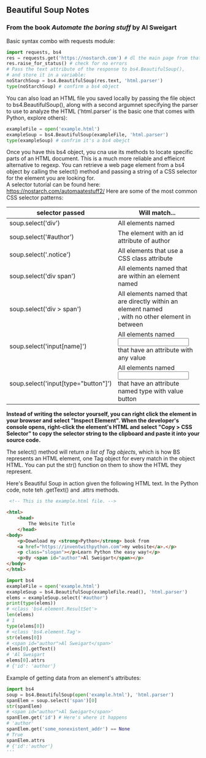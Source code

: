 ## Beautiful Soup Notes 
### From the book *Automate the boring stuff* by Al Sweigart   
Basic syntax combo with requests module:  
```python
import requests, bs4
res = requests.get('https://nostarch.com') # dl the main page from that site
res.raise_for_status() # check for no errors
# Pass the text attribute of the response to bs4.BeautifulSoup(),
# and store it in a variable:
noStarchSoup = bs4.BeautifulSoup(res.text, 'html.parser')
type(noStarchSoup) # confirm a bs4 object
```  
You can also load an HTML file you saved locally by passing the file object
to bs4.BeautifulSoup(), along with a second argumnet specifying the parser to
use to analyze the HTML ('html.parser' is the basic one that comes with Python,
explore others):
```python
exampleFile = open('example.html')
exampleSoup = bs4.BeautifulSoup(exampleFile, 'html.parser')
type(exampleSoup) # confrim it's a bs4 obejct
```
Once you have this bs4 object, you cna use its methods to locate specific parts of an 
HTML document. This is a much more reliable and effieicnt alternative to regexp. 
You can retrieve a web page element from a bs4 object by calling the select() method
and passing a string of a CSS selector for the element you are looking for.  
A selector tutorial can be found here: https://nostarch.com/automaatestuff2/ 
Here are some of the most common CSS selector patterns:

|selector passed | Will match... |
|----|----|
|soup.select('div') | All elements named <div> |
|soup.select('#author') | The element with an id attribute of author |
|soup.select('.notice') | All elements that use a CSS class attribute |
|soup.select('div span') | All elements named <span> that are within an element named <div> |
|soup.select('div > span') | All elements named <span> that are directly within an element named <div>, with no other element in between |
|soup.select('input[name]') | All elements named <input> that have an attribute with any value |
|soup.select('input[type="button"]') | All elements named <input> that have an attribute named type with value button |

**Instead of writing the selector yourself, you can right click the element in your
browser and select "Inspect Element". When the developer's console opens, right-click
the element's HTML and select "Copy > CSS Selector" to copy the selector string to the
clipboard and paste it into your source code.**  
    
The select() method will return *a list of Tag objects*, which is how BS represents an
HTML element, one Tag object for every match in the object HTML. You can put the str() function on them to show the HTML they represent.  
 
Here's Beautiful Soup in action given the following HTML text. 
In the Python code, note teh .getText() and .attrs methods.
 
```html
 <!-- This is the example.html file. -->

<html>
    <head>
        The Website Title
    </head>
<body>
    <p>Download my <strong>Python</strong> book from 
    <a href="https://inventwithpython.com">my website</a>.</p>
    <p class="slogan"></p>Learn Python the easy way!</p>
    <p>By <span id="author">Al Sweigart</span></p>
</body>
</html>
 ```
 ```python
 import bs4
exampleFile = open('example.html')
exampleSoup = bs4.BeautifulSoup(exampleFile.read(), 'html.parser')
elems = exampleSoup.select('#author')
print(type(elems))
# <class 'bs4.element.ResultSet'>
len(elems)
# 1
type(elems[0])
# <class 'bs4.element.Tag'>
str(elems[0])
# <span id="author">Al Sweigart</span>'
elems[0].getText()
# 'Al Sweigart
elems[0].attrs
# {'id': 'author'}
```
Example of getting data from an element's attributes:
```python
import bs4
soup = bs4.BeautifulSoup(open('example.html'), 'html.parser')
spanElem = soup.select('span')[0]
str(spanElem)
# <span id="author">Al Sweigart</span>'
spanElem.get('id') # Here's where it happens
# 'author'
spanElem.get('some_nonexistent_addr') == None
# True
spanElem.attrs
# {'id':'author'}
'''
 
  
  


